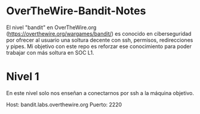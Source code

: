 # OverTheWire-Bandit-Notes
El nivel "bandit" en OverTheWire.org (https://overthewire.org/wargames/bandit/) es conocido en ciberseguridad por ofrecer al usuario una soltura decente con ssh, permisos, redirecciones y pipes. Mi objetivo con este repo es reforzar ese conocimiento para poder trabajar con más soltura en SOC L1.

# Nivel 1
En este nivel solo nos enseñan a conectarnos por ssh a la máquina objetivo.

Host: bandit.labs.overthewire.org
Puerto: 2220


